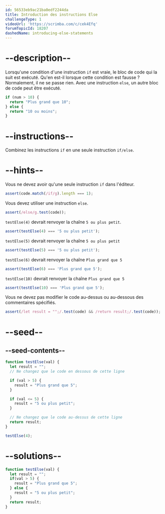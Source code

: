 ```yaml
---
id: 56533eb9ac21ba0edf2244da
title: Introduction des instructions Else
challengeType: 1
videoUrl: 'https://scrimba.com/c/cek4Efq'
forumTopicId: 18207
dashedName: introducing-else-statements
---
```


# --description--

Lorsqu'une condition d'une instruction `if` est vraie, le bloc de code qui la suit est exécuté. Qu'en est-il lorsque cette condition est fausse ? Normalement, il ne se passe rien. Avec une instruction `else`, un autre bloc de code peut être exécuté.

```js
if (num > 10) {
  return "Plus grand que 10";
} else {
  return "10 ou moins";
}
```

# --instructions--

Combinez les instructions `if` en une seule instruction `if/else`.

# --hints--

Vous ne devez avoir qu'une seule instruction `if` dans l'éditeur.

```js
assert(code.match(/if/g).length === 1);
```

Vous devez utiliser une instruction `else`.

```js
assert(/else/g.test(code));
```

`testElse(4)` devrait renvoyer la chaîne `5 ou plus petit`.

```js
assert(testElse(4) === '5 ou plus petit');
```

`testElse(5)` devrait renvoyer la chaîne `5 ou plus petit`

```js
assert(testElse(5) === '5 ou plus petit');
```

`testElse(6)` devrait renvoyer la chaîne `Plus grand que 5`

```js
assert(testElse(6) === 'Plus grand que 5');
```

`testElse(10)` devrait renvoyer la chaîne `Plus grand que 5`

```js
assert(testElse(10) === 'Plus grand que 5');
```

Vous ne devez pas modifier le code au-dessus ou au-dessous des commentaires spécifiés.

```js
assert(/let result = "";/.test(code) && /return result;/.test(code));
```

# --seed--

## --seed-contents--

```js
function testElse(val) {
  let result = "";
  // Ne changez que le code en dessous de cette ligne

  if (val > 5) {
    result = "Plus grand que 5";
  }

  if (val <= 5) {
    result = "5 ou plus petit";
  }

  // Ne changez que le code au-dessus de cette ligne
  return result;
}

testElse(4);
```

# --solutions--

```js
function testElse(val) {
  let result = "";
  if(val > 5) {
    result = "Plus grand que 5";
  } else {
    result = "5 ou plus petit";
  }
  return result;
}
```
